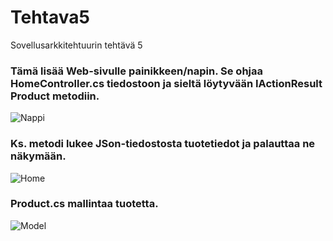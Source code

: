 # Tehtava5
Sovellusarkkitehtuurin tehtävä 5

### Tämä lisää Web-sivulle painikkeen/napin. Se ohjaa HomeController.cs tiedostoon ja sieltä löytyvään IActionResult Product metodiin.
![Nappi](https://github.com/user-attachments/assets/32d5e983-a58a-4958-8807-39df28b191f7)

### Ks. metodi lukee JSon-tiedostosta tuotetiedot ja palauttaa ne näkymään.
![Home](https://github.com/user-attachments/assets/34112c14-4852-4f46-9bd6-1300a78e2d57)

### Product.cs mallintaa tuotetta.
![Model](https://github.com/user-attachments/assets/adc76d03-6bdf-4b73-930d-86a57b31342d)

